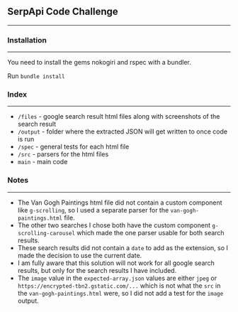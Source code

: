 ## SerpApi Code Challenge
---
### Installation
---
You need to install the gems nokogiri and rspec with a bundler.

Run `bundle install`

### Index
---
- `/files` - google search result html files along with screenshots of the search result
- `/output` - folder where the extracted JSON will get written to once code is run
- `/spec` - general tests for each html file
- `/src` - parsers for the html files
- `main` - main code

### Notes
---
- The Van Gogh Paintings html file did not contain a custom component like `g-scrolling`, so I used a separate parser for the `van-gogh-paintings.html` file.
- The other two searches I chose both have the custom component `g-scrolling-carousel` which made the one parser usable for both search results. 
- These search results did not contain a `date` to add as the extension, so I made the decision to use the current date.
- I am fully aware that this solution will not work for all google search results, but only for the search results I have included.
- The `image` value in the `expected-array.json` values are either `jpeg` or `https://encrypted-tbn2.gstatic.com/...` which is not what the `src` in the `van-gogh-paintings.html` were, so I did not add a test for the `image` output.